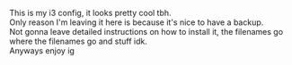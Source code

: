 This is my i3 config, it looks pretty cool tbh.\
Only reason I'm leaving it here is because it's nice to have a backup.\
Not gonna leave detailed instructions on how to install it, the filenames go where the filenames go and stuff idk.\
Anyways enjoy ig
